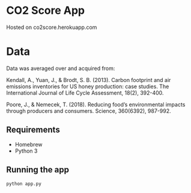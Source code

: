 # CO2 Score App

Hosted on co2score.herokuapp.com

# Data

Data was averaged over and acquired from:

Kendall, A., Yuan, J., & Brodt, S. B. (2013). Carbon footprint and air emissions inventories for US honey production: case studies. The International Journal of Life Cycle Assessment, 18(2), 392-400.

Poore, J., & Nemecek, T. (2018). Reducing food’s environmental impacts through producers and consumers. Science, 360(6392), 987-992.

## Requirements

- Homebrew
- Python 3

## Running the app

```
python app.py
```
